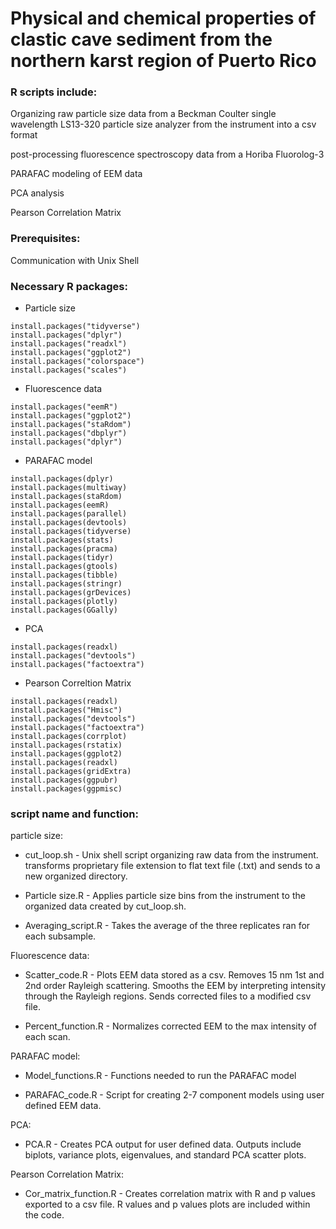 # Physical and chemical properties of clastic cave sediment from the northern karst region of Puerto Rico 

### R scripts include:
Organizing raw particle size data from a Beckman Coulter single wavelength LS13-320 particle size analyzer from the instrument into a csv format

post-processing fluorescence spectroscopy data from a Horiba Fluorolog-3

PARAFAC modeling of EEM data

PCA analysis

Pearson Correlation Matrix 

### Prerequisites:
Communication with Unix Shell

### Necessary R packages:
- Particle size 
```
install.packages("tidyverse")
install.packages("dplyr")
install.packages("readxl") 
install.packages("ggplot2")
install.packages("colorspace")
install.packages("scales")
```
- Fluorescence data 
```
install.packages("eemR")
install.packages("ggplot2")
install.packages("staRdom")
install.packages("dbplyr")
install.packages("dplyr")
```
- PARAFAC model  
```
install.packages(dplyr)
install.packages(multiway)
install.packages(staRdom)
install.packages(eemR)
install.packages(parallel)
install.packages(devtools)
install.packages(tidyverse)
install.packages(stats)
install.packages(pracma)
install.packages(tidyr)
install.packages(gtools)
install.packages(tibble)
install.packages(stringr)
install.packages(grDevices)
install.packages(plotly)
install.packages(GGally)
```

- PCA 
```
install.packages(readxl)
install.packages("devtools")
install.packages("factoextra")
```

- Pearson Correltion Matrix 
```
install.packages(readxl)
install.packages("Hmisc")
install.packages("devtools")
install.packages("factoextra")
install.packages(corrplot)
install.packages(rstatix)
install.packages(ggplot2)
install.packages(readxl)
install.packages(gridExtra)
install.packages(ggpubr)
install.packages(ggpmisc)
```

### script name and function:

particle size:
- cut_loop.sh - Unix shell script organizing raw data from the instrument. transforms proprietary file extension to flat text file (.txt) and sends to a new organized directory. 

- Particle size.R - Applies particle size bins from the instrument to the organized data created by cut_loop.sh. 

- Averaging_script.R - Takes the average of the three replicates ran for each subsample. 

Fluorescence data: 
- Scatter_code.R - Plots EEM data stored as a csv. Removes 15 nm 1st and 2nd order Rayleigh scattering. Smooths the EEM by interpreting intensity through the Rayleigh regions. Sends corrected files to a modified csv file. 

- Percent_function.R - Normalizes corrected EEM to the max intensity of each scan. 

PARAFAC model:
- Model_functions.R - Functions needed to run the PARAFAC model

- PARAFAC_code.R - Script for creating 2-7 component models using user defined EEM data. 

PCA: 
- PCA.R - Creates PCA output for user defined data. Outputs include biplots, variance plots, eigenvalues, and standard PCA scatter plots. 

Pearson Correlation Matrix:
- Cor_matrix_function.R - Creates correlation matrix with R and p values exported to a csv file. R values and p values plots are included within the code.  
